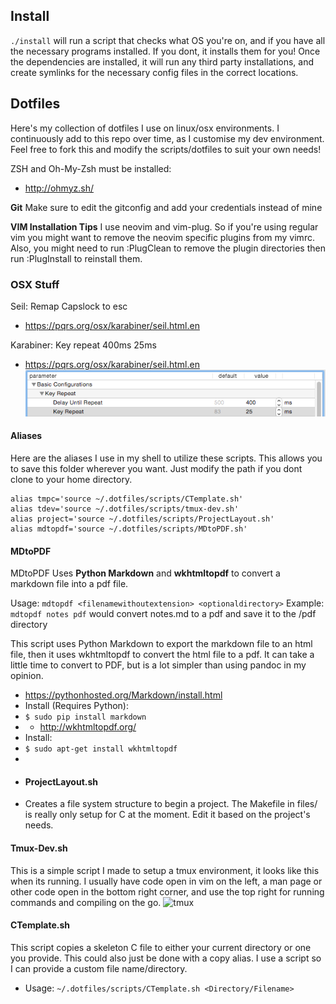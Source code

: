## Install
`./install` will run a script that checks what OS you're on, and if you have
all the necessary programs installed. If you dont, it installs them for you!
Once the dependencies are installed, it will run any third party installations,
and create symlinks for the necessary config files in the correct locations.

## Dotfiles
Here's my collection of dotfiles I use on linux/osx environments.
I continuously add to this repo over time, as I customise my dev environment.
Feel free to fork this and modify the scripts/dotfiles to suit your own needs!

ZSH and Oh-My-Zsh must be installed:
- http://ohmyz.sh/

**Git**
Make sure to edit the gitconfig and add your credentials instead of mine

**VIM Installation Tips**
I use neovim and vim-plug. So if you're using regular vim you might want to
remove the neovim specific plugins from my vimrc. Also, you might need to run
:PlugClean to remove the plugin directories then run :PlugInstall to reinstall
them.

### OSX Stuff
Seil: Remap Capslock to esc
- https://pqrs.org/osx/karabiner/seil.html.en

Karabiner: Key repeat 400ms 25ms
- https://pqrs.org/osx/karabiner/seil.html.en
![Karabiner Settings 400ms Delay 25ms Repeat](/img/karabinersettings.png)

#### Aliases
Here are the aliases I use in my shell to utilize these scripts. This allows you to save
this folder wherever you want. Just modify the path if you dont clone to your home
directory.
````
alias tmpc='source ~/.dotfiles/scripts/CTemplate.sh'
alias tdev='source ~/.dotfiles/scripts/tmux-dev.sh'
alias project='source ~/.dotfiles/scripts/ProjectLayout.sh'
alias mdtopdf='source ~/.dotfiles/scripts/MDtoPDF.sh'
````

#### MDtoPDF
MDtoPDF Uses **Python Markdown** and **wkhtmltopdf** to convert a markdown file into a pdf
file.

Usage: `mdtopdf <filenamewithoutextension> <optionaldirectory>`
Example: `mdtopdf notes pdf` would convert notes.md to a pdf and save it to the /pdf
directory

This script uses Python Markdown to export the markdown file to an html file, then it uses
wkhtmltopdf to convert the html file to a pdf. It can take a little time to convert to
PDF, but is a lot simpler than using pandoc in my opinion.

* https://pythonhosted.org/Markdown/install.html
* Install (Requires Python):
* `$ sudo pip install markdown`
* * http://wkhtmltopdf.org/
* Install:
* `$ sudo apt-get install wkhtmltopdf`
*
* #### ProjectLayout.sh
* Creates a file system structure to begin a project. The Makefile in files/ is really
only setup for C at the moment. Edit it based on the project's needs.

#### Tmux-Dev.sh
This is a simple script I made to setup a tmux environment, it looks like this when its
running. I usually have code open in vim on the left, a man page or other code open in the
bottom right corner, and use the top right for running commands and compiling on the go.
![tmux](files/tmux.png)

#### CTemplate.sh
This script copies a skeleton C file to either your current directory or one you provide.
This could also just be done with a copy alias. I use a script so I can provide a custom
file name/directory.
* Usage: `~/.dotfiles/scripts/CTemplate.sh <Directory/Filename>`
